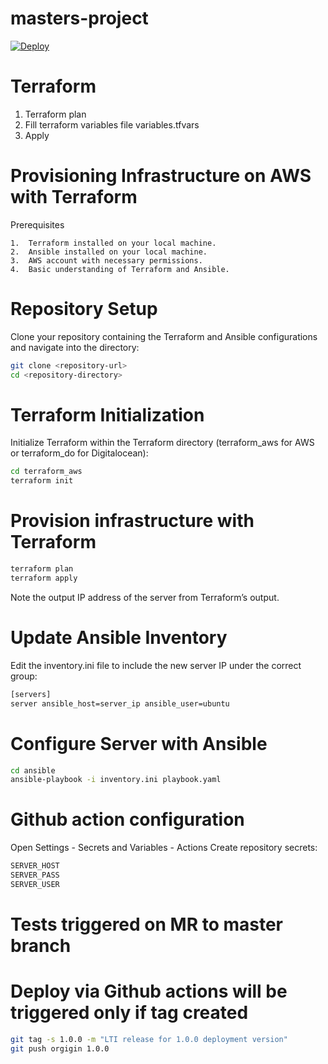 # masters-project

[![Deploy](https://github.com/fedorchenko-a/masters-project/actions/workflows/deploy.yml/badge.svg)](https://github.com/fedorchenko-a/masters-project/actions/workflows/deploy.yml)


# Terraform
1. Terraform plan
2. Fill terraform variables file variables.tfvars
3. Apply

# Provisioning Infrastructure on AWS with Terraform

Prerequisites

	1.	Terraform installed on your local machine.
	2.	Ansible installed on your local machine.
	3.	AWS account with necessary permissions.
	4.	Basic understanding of Terraform and Ansible.

# Repository Setup
Clone your repository containing the Terraform and Ansible configurations and navigate into the directory:
```bash
git clone <repository-url>
cd <repository-directory>
```

# Terraform Initialization
Initialize Terraform within the Terraform directory (terraform_aws for AWS or terraform_do for Digitalocean):
```bash
cd terraform_aws
terraform init
```

# Provision infrastructure with Terraform

```bash
terraform plan
terraform apply
```
Note the output IP address of the server from Terraform’s output.

# Update Ansible Inventory
Edit the inventory.ini file to include the new server IP under the correct group:
```bash
[servers]
server ansible_host=server_ip ansible_user=ubuntu
```
# Configure Server with Ansible
```bash
cd ansible
ansible-playbook -i inventory.ini playbook.yaml
```
# Github action configuration
Open Settings - Secrets and Variables - Actions
Create repository secrets:
```bash
SERVER_HOST
SERVER_PASS
SERVER_USER
```

# Tests triggered on MR to master branch

# Deploy via Github actions will be triggered only if tag created
```bash
git tag -s 1.0.0 -m "LTI release for 1.0.0 deployment version"
git push orgigin 1.0.0
``` 